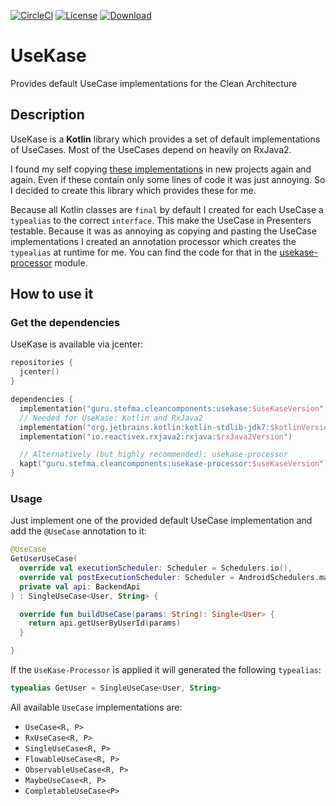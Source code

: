 [![CircleCI](https://img.shields.io/circleci/project/github/StefMa/UseKase.svg)](https://circleci.com/gh/StefMa/UseKase)
[![License](https://img.shields.io/badge/License-MIT-blue.svg)](https://opensource.org/licenses/MIT)
[![Download](https://api.bintray.com/packages/stefma/maven/UseKase/images/download.svg)](https://bintray.com/stefma/maven/UseKase/_latestVersion)

# UseKase
Provides default UseCase implementations for the Clean Architecture

## Description
UseKase is a **Kotlin** library which provides a set of default implementations of UseCases.
Most of the UseCases depend on heavily on RxJava2.

I found my self copying [these implementations](https://github.com/StefMa/UseKase/tree/master/usekase/src/main/java/guru/stefma/cleancomponents/usecase) in new projects again and again. Even if these contain only some lines of code it was just annoying. So I decided to create this library which provides these for me.

Because all Kotlin classes are `final` by default I created for each UseCase a `typealias` to the correct `interface`. This make the UseCase in Presenters testable. Because it was as annoying as copying and pasting the UseCase implementations I created an annotation processor which creates the `typealias` at runtime for me. You can find the code for that in the [usekase-processor](https://github.com/StefMa/UseKase/tree/master/usekase-processor) module.

## How to use it

### Get the dependencies
UseKase is available via jcenter:

```kotlin
repositories {
  jcenter()
}

dependencies {
  implementation("guru.stefma.cleancomponents:usekase:$useKaseVersion")
  // Needed for UseKase: Kotlin and RxJava2
  implementation("org.jetbrains.kotlin:kotlin-stdlib-jdk7:$kotlinVersion")
  implementation("io.reactivex.rxjava2:rxjava:$rxJava2Version")

  // Alternatively (but highly recommended): usekase-processor
  kapt("guru.stefma.cleancomponents:usekase-processor:$useKaseVersion")
}
```

### Usage
Just implement one of the provided default UseCase implementation and add the `@UseCase` annotation to it:
```kotlin
@UseCase
GetUserUseCase(
  override val executionScheduler: Scheduler = Schedulers.io(),
  override val postExecutionScheduler: Scheduler = AndroidSchedulers.mainThread(),
  private val api: BackendApi
) : SingleUseCase<User, String> {

  override fun buildUseCase(params: String): Single<User> {
    return api.getUserByUserId(params)
  }

}
```

If the `UseKase-Processor` is applied it will generated the following `typealias`:
```kotlin
typealias GetUser = SingleUseCase<User, String>
```

All available `UseCase` implementations are:
* `UseCase<R, P>`
* `RxUseCase<R, P>`
* `SingleUseCase<R, P>`
* `FlowableUseCase<R, P>`
* `ObservableUseCase<R, P>`
* `MaybeUseCase<R, P>`
* `CompletableUseCase<P>`
